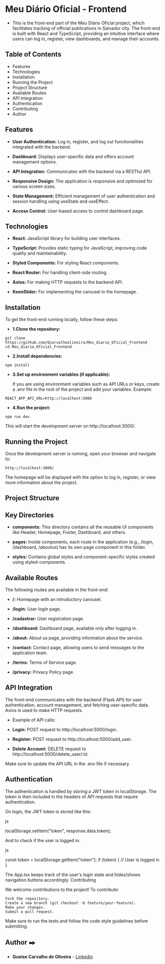 # **Meu Diário Oficial - Frontend**

* This is the front-end part of the Meu Diário Oficial project, which facilitates tracking of official publications in Salvador city. The front-end is built with React and TypeScript, providing an intuitive interface where users can log in, register, view dashboards, and manage their accounts.

## **Table of Contents**

* Features
* Technologies
* Installation
* Running the Project
* Project Structure
* Available Routes
* API Integration
* Authentication
* Contributing
* Author

## **Features**

* **User Authentication:** Log in, register, and log out functionalities integrated with the backend.
    
* **Dashboard:** Displays user-specific data and offers account management options.
    
* **API Integration:** Communicates with the backend via a RESTful API.
    
* **Responsive Design:** The application is responsive and optimized for various screen sizes.
    
* **State Management:** Efficient management of user authentication and session handling using useState and useEffect.
    
* **Access Control:** User-based access to control dashboard page.


## **Technologies**

* **React:** JavaScript library for building user interfaces.

* **TypeScript:** Provides static typing for JavaScript, improving code quality and maintainability.
    
* **Styled Components:** For styling React components.
    
* **React Router:** For handling client-side routing.
    
* **Axios:** For making HTTP requests to the backend API.
    
* **KeenSlider:** For implementing the carousel in the homepage.


## **Installation**

To get the front-end running locally, follow these steps:

* **1.Clone the repository:**

```
git clone https://github.com/Qcarvalhooliveira/Meu_diario_Oficial_Frontend
cd Meu_diario_Oficial_Frontend
```

* **2.Install dependencies:**

```
npm install
```

* **3.Set up environment variables (if applicable):**

    If you are using environment variables such as API URLs or keys, create a .env file in the root of the project and add your variables. Example:

```
REACT_APP_API_URL=http://localhost:5000
```

* **4.Run the project:**

```
npm run dev
```

This will start the development server on http://localhost:3000/.


## **Running the Project**

Once the development server is running, open your browser and navigate to:

```
http://localhost:3000/
```

The homepage will be displayed with the option to log in, register, or view more information about the project.

## **Project Structure**




## **Key Directories**

* **components:** This directory contains all the reusable UI components like Header, Homepage, Footer, Dashboard, and others.

* **pages:** Inside components, each route in the application (e.g., /login, /dashboard, /aboutus) has its own page component in this folder.
    
* **styles:** Contains global styles and component-specific styles created using styled-components.


## **Available Routes**

The following routes are available in the front-end:

* **/:** Homepage with an introductory carousel.

* **/login:** User login page.

* **/cadastrar:** User registration page.

* **/dashboard:** Dashboard page, available only after logging in.

* **/about:** About us page, providing information about the service.
    
* **/contact:** Contact page, allowing users to send messages to the application team.

* **/terms:** Terms of Service page.
    
* **/privacy:** Privacy Policy page.


## **API Integration**

The front-end communicates with the backend (Flask API) for user authentication, account management, and fetching user-specific data. Axios is used to make HTTP requests.

* Example of API calls:

* **Login:** POST request to http://localhost:5000/login.

* **Register:** POST request to http://localhost:5000/add_user.

* **Delete Account:** DELETE request to http://localhost:5000/delete_user/:id.

Make sure to update the API URL in the .env file if necessary.


## **Authentication**

The authentication is handled by storing a JWT token in localStorage. The token is then included in the headers of API requests that require authentication.

On login, the JWT token is stored like this:

js

localStorage.setItem("token", response.data.token);

And to check if the user is logged in:

js

const token = localStorage.getItem("token");
if (token) {
  // User is logged in
}

The App.tsx keeps track of the user's login state and hides/shows navigation buttons accordingly.
Contributing

We welcome contributions to the project! To contribute:

    Fork the repository.
    Create a new branch (git checkout -b feature/your-feature).
    Make your changes.
    Submit a pull request.

Make sure to run the tests and follow the code style guidelines before submitting.


## **Author** :black_nib:

* **Queise Carvalho de Oliveira** - [Linkedin](https://www.linkedin.com/in/queise-carvalho-de-oliveira-50359749/)